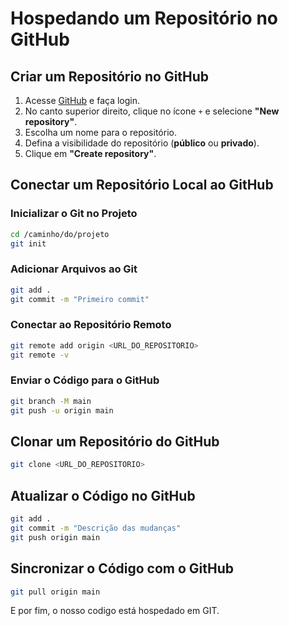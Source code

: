 # **Hospedando um Repositório no GitHub**
## **Criar um Repositório no GitHub**

1. Acesse [GitHub](https://github.com/) e faça login.
2. No canto superior direito, clique no ícone `+` e selecione **"New repository"**.
3. Escolha um nome para o repositório.
4. Defina a visibilidade do repositório (**público** ou **privado**).
5. Clique em **"Create repository"**.

## **Conectar um Repositório Local ao GitHub**

### **Inicializar o Git no Projeto**
```sh
cd /caminho/do/projeto
git init
```

### **Adicionar Arquivos ao Git**
```sh
git add .
git commit -m "Primeiro commit"
```

### **Conectar ao Repositório Remoto**
```sh
git remote add origin <URL_DO_REPOSITORIO>
git remote -v
```

### **Enviar o Código para o GitHub**
```sh
git branch -M main
git push -u origin main
```

## **Clonar um Repositório do GitHub**
```sh
git clone <URL_DO_REPOSITORIO>
```

## **Atualizar o Código no GitHub**
```sh
git add .
git commit -m "Descrição das mudanças"
git push origin main
```

## **Sincronizar o Código com o GitHub**
```sh
git pull origin main
```

E por fim, o nosso codigo está hospedado em GIT.
